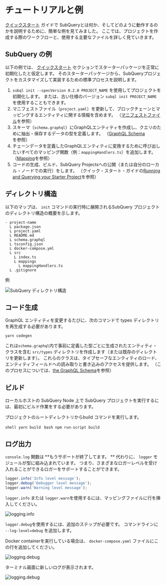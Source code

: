 # チュートリアルと例

[クイックスタート](/quickstart/quickstart.md) ガイドで SubQueryとは何か、そしてどのように動作するのかを説明するために、簡単な例を見てみました。 ここでは、プロジェクトを作成する際のワークフローと、使用する主要なファイルを詳しく見ていきます。

## SubQuery の例

以下の例では、 [クイックスタート](../quickstart/quickstart.md) セクションでスターターパッケージを正常に初期化したと仮定します。 そのスターターパッケージから、SubQueryプロジェクトをカスタマイズして実装するための標準プロセスを説明します。

1. `subql init --specVersion 0.2.0 PROJECT_NAME` を使用してプロジェクトを初期化します。 または、古い仕様のバージョン `subql init PROJECT_NAME` を使用することもできます。
2. マニフェストファイル（`project.yaml`）を更新して、ブロックチェーンとマッピングするエンティティに関する情報を含めます。 （[マニフェストファイル](./manifest.md)を参照）
3. スキーマ（`schema.graphql`）にGraphQLエンティティを作成し、クエリのために抽出・保存するデータの型を定義します。 （[GraphQL Schema](./graphql.md)を参照）
4. チェーンデータを定義したGraphQLエンティティに変換するために呼び出したいすべてのマッピング関数（例：`mappingHandlers.ts`）を追加します。 （[Mapping](./mapping.md)を参照）
5. コードの生成、ビルド、SubQuery Projectsへの公開（または自分のローカル・ノードでの実行）をします。 （クイック・スタート・ガイドの[Running and Querying your Starter Project](./quickstart.md#running-and-querying-your-starter-project)を参照）

## ディレクトリ構造

以下のマップは、 `init` コマンドの実行時に展開されるSubQuery プロジェクトのディレクトリ構造の概要を示します。

```
- project-name
  L package.json
  L project.yaml
  L README.md
  L schema.graphql
  L tsconfig.json
  L docker-compose.yml
  L src
    L index.ts
    L mappings
      L mappingHandlers.ts
  L .gitignore
```

例

![SubQuery ディレクトリ構造](/assets/img/subQuery_directory_stucture.png)

## コード生成

GraphQL エンティティを変更するたびに、次のコマンドで types ディレクトリを再生成する必要があります。

```
yarn codegen
```

これは`schema.graphql`内で事前に定義した型ごとに生成されたエンティティ・クラスを含む `src/types` ディレクトリを作成します（または既存のディレクトリを更新します）。 これらのクラスは、タイプセーフなエンティティのロード、エンティティフィールドへの読み取りと書き込みのアクセスを提供します。 （このプロセスについては、[the GraphQL Schema](./graphql.md)を参照）

## ビルド

ローカルホストの SubQuery Node 上で SubQuery プロジェクトを実行するには、最初にビルド作業をする必要があります。

プロジェクトのルートディレクトリからbuild コマンドを実行します。

<CodeGroup> <CodeGroupItem title="YARN" active> ```shell yarn build ``` </CodeGroupItem> <CodeGroupItem title="NPM"> ```bash npm run-script build ``` </CodeGroupItem> </CodeGroup>

## ログ出力

`console.log` 関数は **もうサポートが終了してます。 ** 代わりに、 `logger` モジュールが型に組み込まれています。 つまり、さまざまなロガーレベルを受け入れることができるロガーをサポートすることができます。

```typescript
logger.info('Info level message');
logger.debug('Debugger level message');
logger.warn('Warning level message');
```

`logger.info` または `logger.warn`を使用するには、マッピングファイルに行を挿入してください。

![logging.info](/assets/img/logging_info.png)

`logger.debug`を使用するには、追加のステップが必要です。 コマンドラインに `--log-level=debug` を追加します。

Docker containerを実行している場合は、 `docker-compose.yaml` ファイルにこの行を追加してください。

![logging.debug](/assets/img/logging_debug.png)

ターミナル画面に新しいログが表示されます。

![logging.debug](/assets/img/subquery_logging.png)
